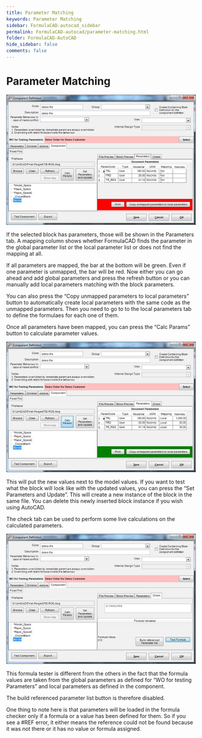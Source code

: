 ```yaml
---
title: Parameter Matching
keywords: Parameter Matching
sidebar: FormulaCAD-autocad_sidebar
permalink: FormulaCAD-autocad/parameter-matching.html
folder: FormulaCAD-AutoCAD
hide_sidebar: false
comments: false
---
```

# Parameter Matching

![](/images/parameter-matching-component-def.jpg)

If the selected block has parameters, those will be shown in the Parameters tab. A mapping column shows whether FormulaCAD finds the parameter in the global parameter list or the local parameter list or does not find the mapping at all.

If all parameters are mapped, the bar at the bottom will be green. Even if one parameter is unmapped, the bar will be red. Now either you can go ahead and add global parameters and press the refresh button or you can manually add local parameters matching with the block parameters.

You can also press the “Copy unmapped parameters to local parameters” button to automatically create local parameters with the same code as the unmapped parameters. Then you need to go to to the local parameters tab to define the formulaes for each one of them.

Once all parameters have been mapped, you can press the “Calc Params” button to calculate parameter values.

![](/images/parameter-matching-component-calc.jpg)

This will put the new values next to the model values. If you want to test what the block will look like with the updated values, you can press the “Set Parameters and Update”. This will create a new instance of the block in the same file.  You can delete this newly inserted block instance if you wish using AutoCAD.

The check tab can be used to perform some live calculations on the calculated parameters.

![](/images/parameter-matching-component-test-formula.jpg)

This formula tester is different from the others in the fact that the formula values are taken from the global parameters as defined for “WO for testing Parameters” and local parameters as defined in the component.

The build referenced parameter list button is therefore disabled.

One thing to note here is that parameters will be loaded in the formula checker only if a formula or a value has been defined for them. So if you see a #REF error, it either means the reference could not be found because it was not there or it has no value or formula assigned.
